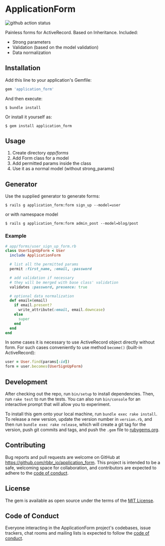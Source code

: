 # ApplicationForm

![github action status](https://github.com/rbbr_io/application_form/workflows/main/badge.svg)

Painless forms for ActiveRecord. Based on Inheritance. Included:

* Strong parameters
* Validation (based on the model validation)
* Data normalization

## Installation

Add this line to your application's Gemfile:

```ruby
gem 'application_form'
```

And then execute:

    $ bundle install

Or install it yourself as:

    $ gem install application_form

## Usage

1. Create directory *app/forms*
1. Add Form class for a model
1. Add permitted params inside the class
1. Use it as a normal model (without strong_params)

## Generator

Use the supplied generator to generate forms:

    $ rails g application_form:form sign_up --model=user

or with namespace model

    $ rails g application_form:form admin_post --model=blog/post

### Example

```ruby
# app/forms/user_sign_up_form.rb
class UserSignUpForm < User
  include ApplicationForm

  # list all the permitted params
  permit :first_name, :email, :password

  # add validation if necessary
  # they will be merged with base class' validation
  validates :password, presence: true

  # optional data normalization
  def email=(email)
    if email.present?
      write_attribute(:email, email.downcase)
    else
      super
    end
  end
end
```

In some cases it is necessary to use ActiveRecord object directly without form. For such cases conveniently to use method `become()` (built-in ActiveRecord):

```ruby
user = User.find(params[:id])
form = user.becomes(UserSignUpForm)
```

## Development

After checking out the repo, run `bin/setup` to install dependencies. Then, run `rake test` to run the tests. You can also run `bin/console` for an interactive prompt that will allow you to experiment.

To install this gem onto your local machine, run `bundle exec rake install`. To release a new version, update the version number in `version.rb`, and then run `bundle exec rake release`, which will create a git tag for the version, push git commits and tags, and push the `.gem` file to [rubygems.org](https://rubygems.org).

## Contributing

Bug reports and pull requests are welcome on GitHub at https://github.com/rbbr_io/application_form. This project is intended to be a safe, welcoming space for collaboration, and contributors are expected to adhere to the [code of conduct](https://github.com/rbbr_io/application_form/blob/master/CODE_OF_CONDUCT.md).


## License

The gem is available as open source under the terms of the [MIT License](https://opensource.org/licenses/MIT).

## Code of Conduct

Everyone interacting in the ApplicationForm project's codebases, issue trackers, chat rooms and mailing lists is expected to follow the [code of conduct](https://github.com/rbbr_io/application_form/blob/master/CODE_OF_CONDUCT.md).
